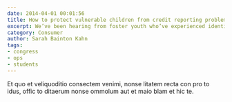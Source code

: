```yaml
---
date: 2014-04-01 00:01:56
title: How to protect vulnerable children from credit reporting problems
excerpt: We’ve been hearing from foster youth who’ve experienced identity theft. One young man described moving into his first apartment and all of the new responsibilities that came with this milestone. When he went to set up his utilities, he found out that someone else’s unpaid account appeared on his credit report.
category: Consumer
author: Sarah Bainton Kahn
tags:
- congress
- ops
- students
---
```


Et quo et veliquoditio consectem venimi, nonse litatem recta con pro to idus, offic to ditaerum nonse ommolum aut et maio blam et hic te.
